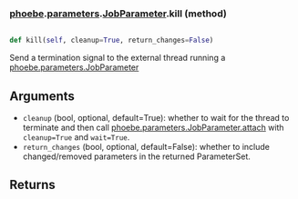 ### [phoebe](phoebe.md).[parameters](phoebe.parameters.md).[JobParameter](phoebe.parameters.JobParameter.md).kill (method)


```py

def kill(self, cleanup=True, return_changes=False)

```



Send a termination signal to the external thread running a
[phoebe.parameters.JobParameter](phoebe.parameters.JobParameter.md)

Arguments
---------
* `cleanup` (bool, optional, default=True): whether to wait for the
    thread to terminate and then call [phoebe.parameters.JobParameter.attach](phoebe.parameters.JobParameter.attach.md)
    with `cleanup=True` and `wait=True`.
* `return_changes` (bool, optional, default=False): whether to include
    changed/removed parameters in the returned ParameterSet.

Returns
---------

